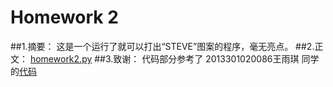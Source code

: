 # Homework 2
##1.摘要：
这是一个运行了就可以打出“STEVE”图案的程序，毫无亮点。
##2.正文：
[homework2.py](https://github.com/Steve-42/compuational_physics_N2014301020077/blob/master/homework2.py)
##3.致谢：
代码部分参考了 2013301020086王雨琪 同学的[代码](https://github.com/qinxiaochord/computationalphysics_N2013301020086/blob/master/homework3/homework3.py)
